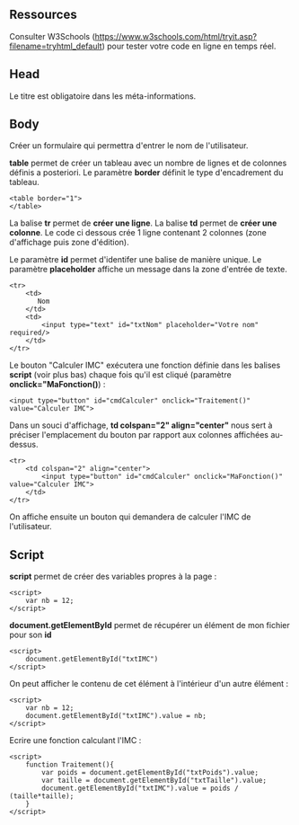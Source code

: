 <h2>Ressources</h2>

Consulter W3Schools (https://www.w3schools.com/html/tryit.asp?filename=tryhtml_default) pour tester votre code en ligne en temps réel.

<h2>Head</h2>

Le titre est obligatoire dans les méta-informations.

<h2>Body</h2>

Créer un formulaire qui permettra d'entrer le nom de l'utilisateur.

**table** permet de créer un tableau avec un nombre de lignes et de colonnes définis a posteriori. Le paramètre **border** définit le type d'encadrement du tableau.

    <table border="1">
    </table>

La balise **tr** permet de **créer une ligne**. La balise **td** permet de **créer une colonne**. Le code ci dessous crée 1 ligne contenant 2 colonnes (zone d'affichage puis zone d'édition).

Le paramètre **id** permet d'identifer une balise de manière unique. Le paramètre **placeholder** affiche un message dans la zone d'entrée de texte.

    <tr>
        <td>
           Nom
        </td>
        <td>
            <input type="text" id="txtNom" placeholder="Votre nom" required/>
        </td>
    </tr>

Le bouton "Calculer IMC" exécutera une fonction définie dans les balises **script** (voir plus bas) chaque fois qu'il est cliqué (paramètre **onclick="MaFonction()**) :

    <input type="button" id="cmdCalculer" onclick="Traitement()" value="Calculer IMC">

Dans un souci d'affichage, **td colspan="2" align="center"** nous sert à préciser l'emplacement du bouton par rapport aux colonnes affichées au-dessus.

    <tr>
        <td colspan="2" align="center">
            <input type="button" id="cmdCalculer" onclick="MaFonction()" value="Calculer IMC">
        </td>
    </tr>

On affiche ensuite un bouton qui demandera de calculer l'IMC de l'utilisateur.

<h2>Script</h2>

**script** permet de créer des variables propres à la page :

    <script>
        var nb = 12;
    </script>

**document.getElementById** permet de récupérer un élément de mon fichier pour son **id**

    <script>
        document.getElementById("txtIMC")
    </script>

On peut afficher le contenu de cet élément à l'intérieur d'un autre élément :

    <script>
        var nb = 12;
        document.getElementById("txtIMC").value = nb;
    </script>

Ecrire une fonction calculant l'IMC :

    <script>
        function Traitement(){
            var poids = document.getElementById("txtPoids").value;
            var taille = document.getElementById("txtTaille").value;
            document.getElementById("txtIMC").value = poids / (taille*taille);
        }
    </script>